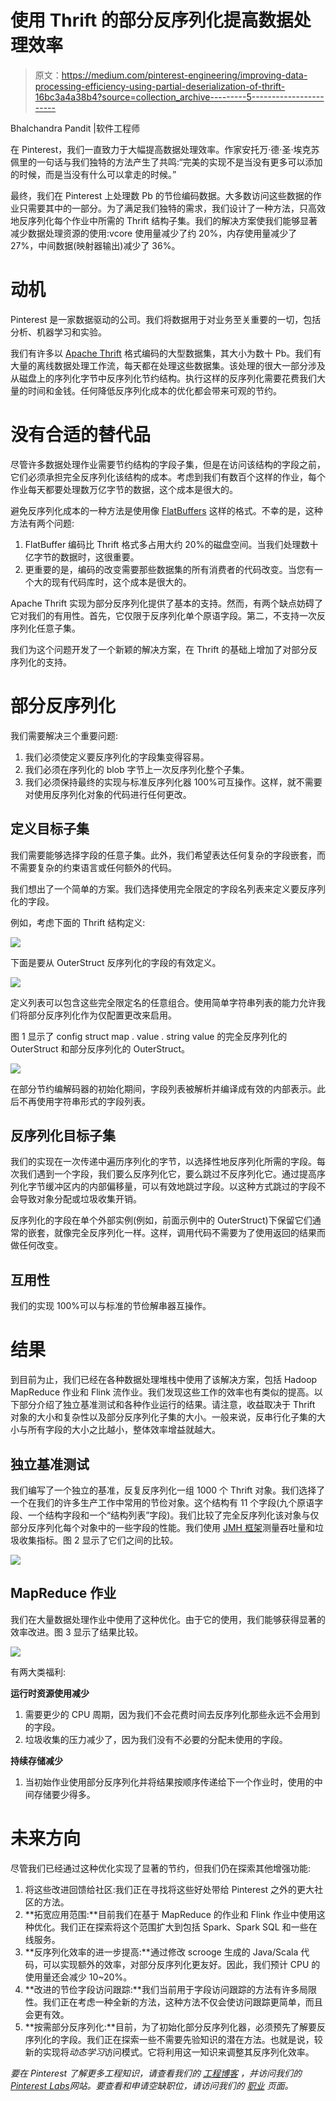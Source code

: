 # 使用 Thrift 的部分反序列化提高数据处理效率

> 原文：<https://medium.com/pinterest-engineering/improving-data-processing-efficiency-using-partial-deserialization-of-thrift-16bc3a4a38b4?source=collection_archive---------5----------------------->

Bhalchandra Pandit |软件工程师

在 Pinterest，我们一直致力于大幅提高数据处理效率。作家安托万·德·圣·埃克苏佩里的一句话与我们独特的方法产生了共鸣:“完美的实现不是当没有更多可以添加的时候，而是当没有什么可以拿走的时候。”

最终，我们在 Pinterest 上处理数 Pb 的节俭编码数据。大多数访问这些数据的作业只需要其中的一部分。为了满足我们独特的需求，我们设计了一种方法，只高效地反序列化每个作业中所需的 Thrift 结构子集。我们的解决方案使我们能够显著减少数据处理资源的使用:vcore 使用量减少了约 20%，内存使用量减少了 27%，中间数据(映射器输出)减少了 36%。

# 动机

Pinterest 是一家数据驱动的公司。我们将数据用于对业务至关重要的一切，包括分析、机器学习和实验。

我们有许多以 [Apache Thrift](https://thrift.apache.org/) 格式编码的大型数据集，其大小为数十 Pb。我们有大量的离线数据处理工作流，每天都在处理这些数据集。该处理的很大一部分涉及从磁盘上的序列化字节中反序列化节约结构。执行这样的反序列化需要花费我们大量的时间和金钱。任何降低反序列化成本的优化都会带来可观的节约。

# 没有合适的替代品

尽管许多数据处理作业需要节约结构的字段子集，但是在访问该结构的字段之前，它们必须承担完全反序列化该结构的成本。考虑到我们有数百个这样的作业，每个作业每天都要处理数万亿字节的数据，这个成本是很大的。

避免反序列化成本的一种方法是使用像 [FlatBuffers](https://google.github.io/flatbuffers/) 这样的格式。不幸的是，这种方法有两个问题:

1.  FlatBuffer 编码比 Thrift 格式多占用大约 20%的磁盘空间。当我们处理数十亿字节的数据时，这很重要。
2.  更重要的是，编码的改变需要那些数据集的所有消费者的代码改变。当您有一个大的现有代码库时，这个成本是很大的。

Apache Thrift 实现为部分反序列化提供了基本的支持。然而，有两个缺点妨碍了它对我们的有用性。首先，它仅限于反序列化单个原语字段。第二，不支持一次反序列化任意子集。

我们为这个问题开发了一个新颖的解决方案，在 Thrift 的基础上增加了对部分反序列化的支持。

# 部分反序列化

我们需要解决三个重要问题:

1.  我们必须使定义要反序列化的字段集变得容易。
2.  我们必须在序列化的 blob 字节上一次反序列化整个子集。
3.  我们必须保持最终的实现与标准反序列化器 100%可互操作。这样，就不需要对使用反序列化对象的代码进行任何更改。

## 定义目标子集

我们需要能够选择字段的任意子集。此外，我们希望表达任何复杂的字段嵌套，而不需要复杂的约束语言或任何额外的代码。

我们想出了一个简单的方案。我们选择使用完全限定的字段名列表来定义要反序列化的字段。

例如，考虑下面的 Thrift 结构定义:

![](img/de9b82a7f6a8d5b174f7e4e9d2253452.png)

下面是要从 OuterStruct 反序列化的字段的有效定义。

![](img/e9338c1817035f657ef27c903998083d.png)

定义列表可以包含这些完全限定名的任意组合。使用简单字符串列表的能力允许我们将部分反序列化作为仅配置更改来启用。

图 1 显示了 config struct map . value . string value 的完全反序列化的 OuterStruct 和部分反序列化的 OuterStruct。

![](img/f0f0516818f72a3deb6f995260fad29e.png)

在部分节约编解码器的初始化期间，字段列表被解析并编译成有效的内部表示。此后不再使用字符串形式的字段列表。

## 反序列化目标子集

我们的实现在一次传递中遍历序列化的字节，以选择性地反序列化所需的字段。每次我们遇到一个字段，我们要么反序列化它，要么跳过不反序列化它。通过提高序列化字节缓冲区内的内部偏移量，可以有效地跳过字段。以这种方式跳过的字段不会导致对象分配或垃圾收集开销。

反序列化的字段在单个外部实例(例如，前面示例中的 OuterStruct)下保留它们通常的嵌套，就像完全反序列化一样。这样，调用代码不需要为了使用返回的结果而做任何改变。

## 互用性

我们的实现 100%可以与标准的节俭解串器互操作。

# 结果

到目前为止，我们已经在各种数据处理堆栈中使用了该解决方案，包括 Hadoop MapReduce 作业和 Flink 流作业。我们发现这些工作的效率也有类似的提高。以下部分介绍了独立基准测试和各种作业运行的结果。请注意，收益取决于 Thrift 对象的大小和复杂性以及部分反序列化子集的大小。一般来说，反串行化子集的大小与所有字段的大小之比越小，整体效率增益就越大。

## 独立基准测试

我们编写了一个独立的基准，反复反序列化一组 1000 个 Thrift 对象。我们选择了一个在我们的许多生产工作中常用的节俭对象。这个结构有 11 个字段(九个原语字段、一个结构字段和一个“结构列表”字段)。我们比较了完全反序列化该对象与仅部分反序列化每个对象中的一些字段的性能。我们使用 [JMH 框架](https://openjdk.java.net/projects/code-tools/jmh/)测量吞吐量和垃圾收集指标。图 2 显示了它们之间的比较。

![](img/c48ae3e78d55c0b119ee9fba1e8a22e1.png)

## MapReduce 作业

我们在大量数据处理作业中使用了这种优化。由于它的使用，我们能够获得显著的效率改进。图 3 显示了结果比较。

![](img/1d1b04cb6f9df80ff2314b5f53482da5.png)

有两大类福利:

**运行时资源使用减少**

1.  需要更少的 CPU 周期，因为我们不会花费时间去反序列化那些永远不会用到的字段。
2.  垃圾收集的压力减少了，因为我们没有不必要的分配未使用的字段。

**持续存储减少**

1.  当初始作业使用部分反序列化并将结果按顺序传递给下一个作业时，使用的中间存储要少得多。

# 未来方向

尽管我们已经通过这种优化实现了显著的节约，但我们仍在探索其他增强功能:

1.  将这些改进回馈给社区:我们正在寻找将这些好处带给 Pinterest 之外的更大社区的方法。
2.  **拓宽应用范围:**目前我们在基于 MapReduce 的作业和 Flink 作业中使用这种优化。我们正在探索将这个范围扩大到包括 Spark、Spark SQL 和一些在线服务。
3.  **反序列化效率的进一步提高:**通过修改 scrooge 生成的 Java/Scala 代码，可以实现额外的效率，对部分反序列化更友好。因此，我们预计 CPU 的使用量还会减少 10~20%。
4.  **改进的节俭字段访问跟踪:**我们当前用于字段访问跟踪的方法有许多局限性。我们正在考虑一种全新的方法，这种方法不仅会使访问跟踪更简单，而且会更有效。
5.  **按需部分反序列化:**目前，为了初始化部分反序列化器，必须预先了解要反序列化的字段。我们正在探索一些不需要先验知识的潜在方法。也就是说，较新的实现将*动态学习*访问模式。它将利用这一知识来调整其反序列化效率。

*要在 Pinterest 了解更多工程知识，请查看我们的* [*工程博客*](https://medium.com/pinterest-engineering) *，并访问我们的*[*Pinterest Labs*](https://labs.pinterest.com/)*网站。要查看和申请空缺职位，请访问我们的* [*职业*](https://www.pinterestcareers.com/?utm_source=medium&utm_medium=blog-article&utm_campaign=pandit-july-1-2021) *页面。*